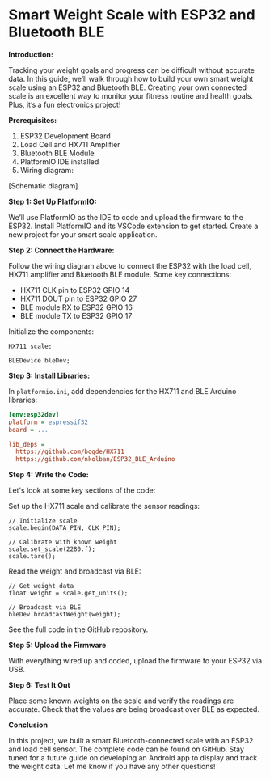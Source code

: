 # Smart Weight Scale with ESP32 and Bluetooth BLE

**Introduction:**

Tracking your weight goals and progress can be difficult without accurate data. In this guide, we’ll walk through how to build your own smart weight scale using an ESP32 and Bluetooth BLE. Creating your own connected scale is an excellent way to monitor your fitness routine and health goals. Plus, it’s a fun electronics project!

**Prerequisites:**

1. ESP32 Development Board
2. Load Cell and HX711 Amplifier
3. Bluetooth BLE Module
4. PlatformIO IDE installed
5. Wiring diagram:

[Schematic diagram]

**Step 1: Set Up PlatformIO:**

We’ll use PlatformIO as the IDE to code and upload the firmware to the ESP32. Install PlatformIO and its VSCode extension to get started. Create a new project for your smart scale application.

**Step 2: Connect the Hardware:**

Follow the wiring diagram above to connect the ESP32 with the load cell, HX711 amplifier and Bluetooth BLE module. Some key connections:

- HX711 CLK pin to ESP32 GPIO 14
- HX711 DOUT pin to ESP32 GPIO 27
- BLE module RX to ESP32 GPIO 16
- BLE module TX to ESP32 GPIO 17

Initialize the components:

```arduino
HX711 scale;

BLEDevice bleDev;
```

**Step 3: Install Libraries:**

In `platformio.ini`, add dependencies for the HX711 and BLE Arduino libraries:

```ini
[env:esp32dev]
platform = espressif32
board = ...

lib_deps =
  https://github.com/bogde/HX711
  https://github.com/nkolban/ESP32_BLE_Arduino
```

**Step 4: Write the Code:**

Let's look at some key sections of the code:

Set up the HX711 scale and calibrate the sensor readings:

```arduino
// Initialize scale
scale.begin(DATA_PIN, CLK_PIN);

// Calibrate with known weight
scale.set_scale(2280.f);
scale.tare();
```

Read the weight and broadcast via BLE:

```arduino
// Get weight data
float weight = scale.get_units();

// Broadcast via BLE
bleDev.broadcastWeight(weight);
```

See the full code in the GitHub repository.

**Step 5: Upload the Firmware**

With everything wired up and coded, upload the firmware to your ESP32 via USB.

**Step 6: Test It Out**

Place some known weights on the scale and verify the readings are accurate. Check that the values are being broadcast over BLE as expected.

**Conclusion**

In this project, we built a smart Bluetooth-connected scale with an ESP32 and load cell sensor. The complete code can be found on GitHub. Stay tuned for a future guide on developing an Android app to display and track the weight data. Let me know if you have any other questions!
